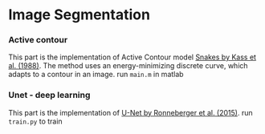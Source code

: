 # Image Segmentation

### Active contour
This part is the implementation of Active Contour model [Snakes by Kass et al. (1988)](http://www.cs.ait.ac.th/~mdailey/cvreadings/Kass-Snakes.pdf). The method uses an energy-minimizing discrete curve, which adapts to a contour in an image.
run `main.m` in matlab

### Unet - deep learning
This part is the implementation of [U-Net by Ronneberger et al. (2015)](https://arxiv.org/abs/1505.04597).
run `train.py` to train


